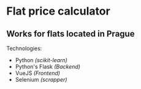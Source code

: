 # Flat price calculator
## Works for flats located in Prague

Technologies:
 - Python *(scikit-learn)*
 - Python's Flask *(Backend)*
 - VueJS *(Frontend)*
 - Selenium *(scrapper)*
